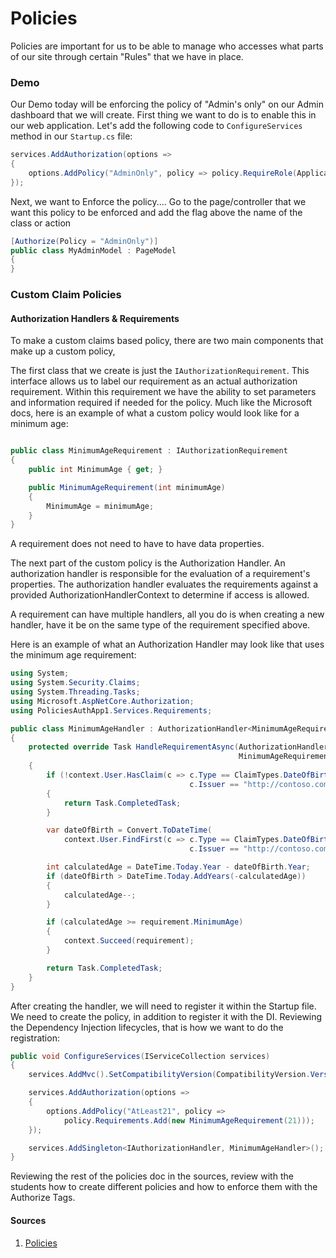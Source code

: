 # Policies

Policies are important for us to be able to manage who accesses what parts of our site through certain "Rules" that we
have in place. 



### Demo
Our Demo today will be enforcing the policy of "Admin's only" on our Admin dashboard that we will create. 
First thing we want to do is to enable this in our web application. Let's add the following code to `ConfigureServices` method in
our `Startup.cs` file:

```csharp
services.AddAuthorization(options =>
{
	options.AddPolicy("AdminOnly", policy => policy.RequireRole(ApplicationRoles.Admin));
});
```

Next, we want to Enforce the policy....
Go to the page/controller that we want this policy to be enforced and add the flag above the name of the class or action

```csharp
[Authorize(Policy = "AdminOnly")]
public class MyAdminModel : PageModel
{
}

```

### Custom Claim Policies
#### Authorization Handlers & Requirements
To make a custom claims based policy, there are two main
components that make up a custom policy, 

The first class that we create is just the `IAuthorizationRequirement`. This interface allows us to
label our requirement as an actual authorization requirement. Within this requirement we have the ability to set 
parameters and information required if needed for the policy. Much like the Microsoft docs, here is an example
of what a custom policy would look like for a minimum age:

```csharp

public class MinimumAgeRequirement : IAuthorizationRequirement
{
    public int MinimumAge { get; }

    public MinimumAgeRequirement(int minimumAge)
    {
        MinimumAge = minimumAge;
    }
}

```

A requirement does not need to have to have data properties. 

The next part of the custom policy is the Authorization Handler. 
An authorization handler is responsible for the evaluation of a requirement's properties. 
The authorization handler evaluates the requirements against a provided AuthorizationHandlerContext to 
determine if access is allowed.

A requirement can have multiple handlers, all you do is when creating a new handler, have it be on the same type
of the requirement specified above. 

Here is an example of what an Authorization Handler may look like that uses the minimum age requirement:

```csharp
using System;
using System.Security.Claims;
using System.Threading.Tasks;
using Microsoft.AspNetCore.Authorization;
using PoliciesAuthApp1.Services.Requirements;

public class MinimumAgeHandler : AuthorizationHandler<MinimumAgeRequirement>
{
    protected override Task HandleRequirementAsync(AuthorizationHandlerContext context,
                                                   MinimumAgeRequirement requirement)
    {
        if (!context.User.HasClaim(c => c.Type == ClaimTypes.DateOfBirth &&
                                        c.Issuer == "http://contoso.com"))
        {
            return Task.CompletedTask;
        }

        var dateOfBirth = Convert.ToDateTime(
            context.User.FindFirst(c => c.Type == ClaimTypes.DateOfBirth && 
                                        c.Issuer == "http://contoso.com").Value);

        int calculatedAge = DateTime.Today.Year - dateOfBirth.Year;
        if (dateOfBirth > DateTime.Today.AddYears(-calculatedAge))
        {
            calculatedAge--;
        }

        if (calculatedAge >= requirement.MinimumAge)
        {
            context.Succeed(requirement);
        }

        return Task.CompletedTask;
    }
}
```

After creating the handler, we will need to register it within the Startup file.  We need 
to create the policy, in addition to register it with the DI. Reviewing the Dependency Injection
lifecycles, that is how we want to do the registration:

```csharp
public void ConfigureServices(IServiceCollection services)
{
    services.AddMvc().SetCompatibilityVersion(CompatibilityVersion.Version_2_2);

    services.AddAuthorization(options =>
    {
        options.AddPolicy("AtLeast21", policy =>
            policy.Requirements.Add(new MinimumAgeRequirement(21)));
    });

    services.AddSingleton<IAuthorizationHandler, MinimumAgeHandler>();
}
```


Reviewing the rest of the policies doc in the sources, review with the students how to create different policies and 
how to enforce them with the Authorize Tags. 

#### Sources
1. [Policies](https://docs.microsoft.com/en-us/aspnet/core/security/authorization/policies?view=aspnetcore-2.2)